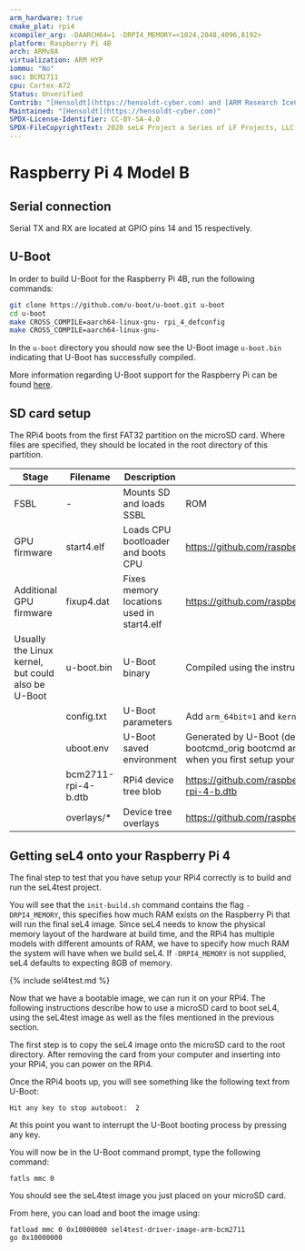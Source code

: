 ```yaml
---
arm_hardware: true
cmake_plat: rpi4
xcompiler_arg: -DAARCH64=1 -DRPI4_MEMORY=<1024,2048,4096,8192>
platform: Raspberry Pi 4B
arch: ARMv8A
virtualization: ARM HYP
iommu: "No"
soc: BCM2711
cpu: Cortex-A72
Status: Unverified
Contrib: "[Hensoldt](https://hensoldt-cyber.com) and [ARM Research IceCap](https://gitlab.com/arm-research/security/icecap/icecap)"
Maintained: "[Hensoldt](https://hensoldt-cyber.com)"
SPDX-License-Identifier: CC-BY-SA-4.0
SPDX-FileCopyrightText: 2020 seL4 Project a Series of LF Projects, LLC.
---
```


# Raspberry Pi 4 Model B

## Serial connection
Serial TX and RX are located at GPIO pins 14 and 15 respectively.

## U-Boot

In order to build U-Boot for the Raspberry Pi 4B, run the following commands:
```bash
git clone https://github.com/u-boot/u-boot.git u-boot
cd u-boot
make CROSS_COMPILE=aarch64-linux-gnu- rpi_4_defconfig
make CROSS_COMPILE=aarch64-linux-gnu-
```

In the `u-boot` directory you should now see the U-Boot image `u-boot.bin` indicating that U-Boot has successfully compiled.

More information regarding U-Boot support for the Raspberry Pi can be found [here](https://u-boot.readthedocs.io/en/latest/board/broadcom/raspberrypi.html).

## SD card setup
The RPi4 boots from the first FAT32 partition on the microSD card. Where files are specified,
they should be located in the root directory of this partition.

|Stage |Filename |Description |Source|
|-|-|-|-|
|FSBL |- |Mounts SD and loads SSBL |ROM |
|GPU firmware |start4.elf |Loads CPU bootloader and boots CPU |<https://github.com/raspberrypi/firmware/tree/master/boot/start4.elf> |
|Additional GPU firmware |fixup4.dat |Fixes memory locations used in start4.elf |<https://github.com/raspberrypi/firmware/tree/master/boot/fixup4.dat> |
|Usually the Linux kernel, but could also be U-Boot |u-boot.bin |U-Boot binary| Compiled using the instructions above |
||config.txt|U-Boot parameters |Add `arm_64bit=1` and `kernel=u-boot.bin` to the bottom of `config.txt` |
||uboot.env |U-Boot saved environment |Generated by U-Boot (default environment) bootcmd copied to bootcmd_orig bootcmd and bootdelay removed. This file will not exist when you first setup your SD card. |
||bcm2711-rpi-4-b.dtb | RPi4 device tree blob |<https://github.com/raspberrypi/firmware/tree/master/boot/bcm2711-rpi-4-b.dtb> |
||overlays/* | Device tree overlays |<https://github.com/raspberrypi/firmware/tree/master/boot/overlays> |

## Getting seL4 onto your Raspberry Pi 4

The final step to test that you have setup your RPi4 correctly is to build and run the
seL4test project.

You will see that the `init-build.sh` command contains the flag
`-DRPI4_MEMORY`, this specifies how much RAM exists on the Raspberry Pi that will run
the final seL4 image. Since seL4 needs to know the physical memory layout of the hardware
at build time, and the RPi4 has multiple models with different amounts of RAM, we have to
specify how much RAM the system will have when we build seL4. If `-DRPI4_MEMORY` is not supplied,
seL4 defaults to expecting 8GB of memory.

{% include sel4test.md %}

Now that we have a bootable image, we can run it on your RPi4. The following instructions describe
how to use a microSD card to boot seL4, using the seL4test image as well as the files mentioned
in the previous section.

The first step is to copy the seL4 image onto the microSD card to the root directory. After
removing the card from your computer and inserting into your RPi4, you can power on the RPi4.

Once the RPi4 boots up, you will see something like the following text from U-Boot:
```
Hit any key to stop autoboot:  2
```

At this point you want to interrupt the U-Boot booting process by pressing any key.

You will now be in the U-Boot command prompt, type the following command:
```
fatls mmc 0
```

You should see the seL4test image you just placed on your microSD card.

From here, you can load and boot the image using:
```
fatload mmc 0 0x10000000 sel4test-driver-image-arm-bcm2711
go 0x10000000
```

